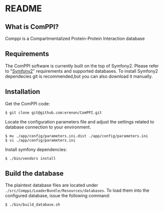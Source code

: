 README
======

What is ComPPI?
---------------

Comppi is a Compartmentalized Protein-Protein Interaction database

Requirements
------------

The ComPPI software is currently built on the top of Symfony2.
Please refer to "[Symfony2][1]" requirements and supported databases.
To install Symfony2 dependecies git is recommended,but you can also download it manually.

Installation
------------

Get the ComPPI code:

    $ git clone git@github.com:erenon/ComPPI.git
    
Locate the configuration parameters file and adjust the settings related to database connection to your environment.

    $ mv ./app/config/parameters.ini.dist ./app/config/parameters.ini
    $ vi ./app/config/parameters.ini

Install symfony dependencies:

    $ ./bin/vendors install
    
Build the database
------------------

The plaintext database files are located under `./src/Comppi/LoaderBundle/Resources/databases`. To load them into the configured database, issue the following command:

    $ ./bin/build_database.sh

[1]: http://symfony.com/
